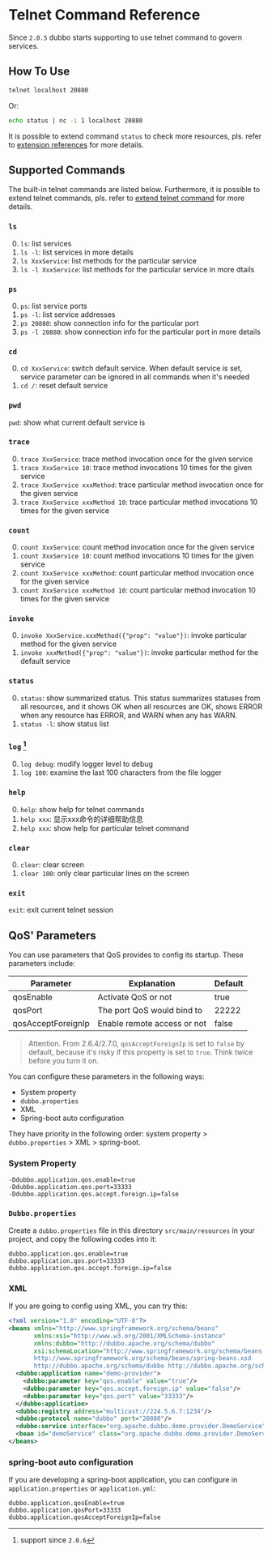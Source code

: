 # Telnet Command Reference

Since `2.0.5` dubbo starts supporting to use telnet command to govern services.

## How To Use

```sh
telnet localhost 20880
```

Or:

```sh
echo status | nc -i 1 localhost 20880
```

It is possible to extend command `status` to check more resources, pls. refer to [extension references](http://dubbo.apache.org/books/dubbo-dev-book-en/impls/status-checker.html) for more details.

## Supported Commands

The built-in telnet commands are listed below. Furthermore, it is possible to extend telnet commands, pls. refer to 
[extend telnet command](http://dubbo.apache.org/books/dubbo-dev-book/impls/telnet-handler.html) for more details.

### `ls`

0. `ls`: list services
0. `ls -l`: list services in more details
0. `ls XxxService`: list methods for the particular service
0. `ls -l XxxService`: list methods for the particular service in more dtails

### `ps`

0. `ps`: list service ports
0. `ps -l`: list service addresses
0. `ps 20880`: show connection info for the particular port
0. `ps -l 20880`: show connection info for the particular port in more details

### `cd`

0. `cd XxxService`: switch default service. When default service is set, service parameter can be ignored in all commands when it's needed
0. `cd /`: reset default service

### `pwd`

`pwd`: show what current default service is

### `trace`

0. `trace XxxService`: trace method invocation once for the given service
0. `trace XxxService 10`: trace method invocations 10 times for the given service
0. `trace XxxService xxxMethod`: trace particular method invocation once for the given service
0. `trace XxxService xxxMethod 10`: trace particular method invocations 10 times for the given service

### `count`

0. `count XxxService`: count method invocation once for the given service
0. `count XxxService 10`: count method invocations 10 times for the given service
0. `count XxxService xxxMethod`: count particular method invocation once for the given service
0. `count XxxService xxxMethod 10`: count particular method invocation 10 times for the given service

### `invoke`

0. `invoke XxxService.xxxMethod({"prop": "value"})`: invoke particular method for the given service
0. `invoke xxxMethod({"prop": "value"})`: invoke particular method for the default service

### `status`

0. `status`: show summarized status. This status summarizes statuses from all resources, and it shows OK when all resources are OK, shows ERROR when any resource has ERROR, and WARN when any has WARN.
0. `status -l`: show status list

### `log` [^1]

0. `log debug`: modify logger level to debug
0. `log 100`: examine the last 100 characters from the file logger

### `help`

0. `help`: show help for telnet commands
0. `help xxx`: 显示xxx命令的详细帮助信息
0. `help xxx`: show help for particular telnet command

### `clear`

0. `clear`: clear screen
0. `clear 100`: only clear particular lines on the screen

### `exit`

`exit`: exit current telnet session

[^1]: support since `2.0.6`

## QoS' Parameters

You can use parameters that QoS provides to config its startup. These parameters include:

| Parameter             | Explanation              | Default |
| ------------------ | ----------------- | ------ |
| qosEnable          | Activate QoS or not       | true   |
| qosPort            | The port QoS would bind to | 22222  |
| qosAcceptForeignIp | Enable remote access or not  | false  |

> Attention. From 2.6.4/2.7.0, `qosAcceptForeignIp` is set to `false` by default, because it's risky if this property is set to `true`. Think twice before you turn it on.

You can configure these parameters in the following ways:

* System property
* `dubbo.properties`
* XML
* Spring-boot auto configuration

They have priority in the following order: system property > `dubbo.properties` > XML > spring-boot.

### System Property

```
-Ddubbo.application.qos.enable=true
-Ddubbo.application.qos.port=33333
-Ddubbo.application.qos.accept.foreign.ip=false
```

### `Dubbo.properties`

Create a `dubbo.properties` file in this directory `src/main/resources` in your project, and copy the following codes into it:

```
dubbo.application.qos.enable=true
dubbo.application.qos.port=33333
dubbo.application.qos.accept.foreign.ip=false
```

### XML

If you are going to config using XML, you can try this:

```xml
<?xml version="1.0" encoding="UTF-8"?>
<beans xmlns="http://www.springframework.org/schema/beans"
       xmlns:xsi="http://www.w3.org/2001/XMLSchema-instance"
       xmlns:dubbo="http://dubbo.apache.org/schema/dubbo"
       xsi:schemaLocation="http://www.springframework.org/schema/beans
       http://www.springframework.org/schema/beans/spring-beans.xsd
       http://dubbo.apache.org/schema/dubbo http://dubbo.apache.org/schema/dubbo/dubbo.xsd">
  <dubbo:application name="demo-provider">
    <dubbo:parameter key="qos.enable" value="true"/>
    <dubbo:parameter key="qos.accept.foreign.ip" value="false"/>
    <dubbo:parameter key="qos.port" value="33333"/>
  </dubbo:application>
  <dubbo:registry address="multicast://224.5.6.7:1234"/>
  <dubbo:protocol name="dubbo" port="20880"/>
  <dubbo:service interface="org.apache.dubbo.demo.provider.DemoService" ref="demoService"/>
  <bean id="demoService" class="org.apache.dubbo.demo.provider.DemoServiceImpl"/>
</beans>
```

### spring-boot auto configuration

If you are developing a spring-boot application, you can configure in `application.properties` or `application.yml`:

```
dubbo.application.qosEnable=true
dubbo.application.qosPort=33333
dubbo.application.qosAcceptForeignIp=false
```